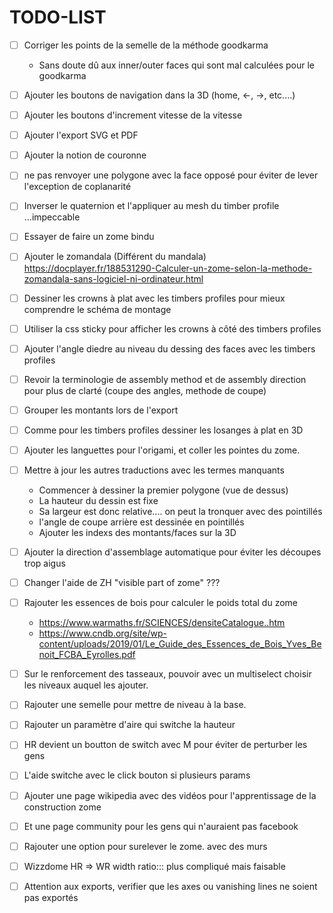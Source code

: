 # TODO-LIST

* [ ] Corriger les points de la semelle de la méthode goodkarma
  * Sans doute dû aux inner/outer faces qui sont mal calculées pour le goodkarma
    
* [ ] Ajouter les boutons de navigation dans la 3D (home, <-, ->, etc....)

* [ ] Ajouter les boutons d'increment vitesse de la vitesse

* [ ] Ajouter l'export SVG et PDF 
  
* [ ] Ajouter la notion de couronne
  
* [ ] ne pas renvoyer une polygone avec la face opposé pour éviter de lever l'exception de coplanarité
  
* [ ] Inverser le quaternion et l'appliquer au mesh du timber profile ...impeccable

* [ ] Essayer de faire un zome bindu

* [ ] Ajouter le zomandala (Différent du mandala)
  https://docplayer.fr/188531290-Calculer-un-zome-selon-la-methode-zomandala-sans-logiciel-ni-ordinateur.html

* [ ] Dessiner les crowns à plat avec les timbers profiles pour mieux comprendre le schéma de montage

* [ ] Utiliser la css sticky pour afficher les crowns à côté des timbers profiles

* [ ] Ajouter l'angle diedre au niveau du dessing des faces avec les timbers profiles

* [ ] Revoir la terminologie de assembly method et de assembly direction pour plus de clarté (coupe des angles, methode
  de coupe)

* [ ] Grouper les montants lors de l'export

* [ ] Comme pour les timbers profiles dessiner les losanges à plat en 3D

* [ ] Ajouter les languettes pour l'origami, et coller les pointes du zome.

* [ ] Mettre à jour les autres traductions avec les termes manquants

    * Commencer à dessiner la premier polygone (vue de dessus)
    * La hauteur du dessin est fixe
    * Sa largeur est donc relative.... on peut la tronquer avec des pointillés
    * l'angle de coupe arrière est dessinée en pointillés
    * Ajouter les indexs des montants/faces sur la 3D

* [ ] Ajouter la direction d'assemblage automatique pour éviter les découpes trop aigus

* [ ] Changer l'aide de ZH "visible part of zome" ???

* [ ] Rajouter les essences de bois pour calculer le poids total du zome

    * https://www.warmaths.fr/SCIENCES/densiteCatalogue..htm
    * https://www.cndb.org/site/wp-content/uploads/2019/01/Le_Guide_des_Essences_de_Bois_Yves_Benoit_FCBA_Eyrolles.pdf
  
* [ ] Sur le renforcement des tasseaux, pouvoir avec un multiselect choisir les niveaux auquel les ajouter.

* [ ] Rajouter une semelle pour mettre de niveau à la base.

* [ ] Rajouter un paramètre d'aire qui switche la hauteur

* [ ] HR devient un boutton de switch avec M pour éviter de perturber les gens

* [ ] L'aide switche avec le click bouton si plusieurs params

* [ ] Ajouter une page wikipedia avec des vidéos pour l'apprentissage de la construction zome

* [ ] Et une page community pour les gens qui n'auraient pas facebook

* [ ] Rajouter une option pour surelever le zome. avec des murs

* [ ] Wizzdome HR => WR width ratio::: plus compliqué mais faisable

* [ ] Attention aux exports, verifier que les axes ou vanishing lines ne soient pas exportés
